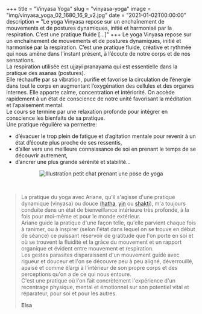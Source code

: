 +++
title = "Vinyasa Yoga"
slug = "vinyasa-yoga"
image = "img/vinyasa_yoga_02_1680_16_9_v2.jpg"
date = "2021-01-02T00:00:00"
description = "Le yoga Vinyasa repose sur un enchaînement de mouvements et de postures dynamiques, initié et harmonisé par la respiration. C’est une pratique fluide [...]"
+++
Le yoga Vinyasa repose sur un enchaînement de mouvements et de postures dynamiques, initié et harmonisé par la respiration. C’est une pratique fluide, créative et rythmée qui nous amène dans l’instant présent, à l’écoute de notre corps et de nos sensations.  
La respiration utilisée est ujjayi pranayama qui est essentielle dans la pratique des asanas (postures).  
Elle réchauffe par sa vibration, purifie et favorise la circulation de l’énergie dans tout le corps en augmentant l’oxygénation des cellules et des organes internes. Elle apporte calme, concentration et intériorité. On accède rapidement à un état de conscience de notre unité favorisant la méditation et l’apaisement mental.  
Le cours se termine par une relaxation profonde pour intégrer en conscience les bienfaits de sa pratique.  
Une pratique régulière va permettre:
- d’évacuer le trop plein de fatigue et d’agitation mentale pour revenir à un état d’écoute plus proche de ses ressentis,
- d’aller vers une meilleure connaissance de soi en prenant le temps de se découvrir autrement,
- d’ancrer une plus grande sérénité et stabilité...

<center>
<img src="/img/cat_07_100.png" alt="Illustration petit chat prenant une pose de yoga")>
</center>

&nbsp;  

> La pratique du yoga avec Ariane, qu'il s'agisse d'une pratique dynamique (vinyasa) ou douce ([hatha](/pratiques/hatha-yoga/), [yin](/pratiques/yin-yoga/) ou [shakti](/pratiques/shakti-yoga/)), m'a toujours conduite dans un état de bienveillance intérieure très profonde, à la fois pour moi-même et pour le monde extérieur.  
> Ariane guide la pratique d'une façon telle, qu'elle parvient chaque fois à ranimer, ou à inspirer (selon l'état dans lequel on se trouve en début de séance) ce puissant réservoir de gratitude que l'on porte en soi et où se trouvent la fluidité et la grâce du mouvement et un rapport organique et évident entre mouvement et respiration.  
> Les gestes parasites disparaissent d'un mouvement guidé avec rigueur et douceur et l'on se découvre peu à peu aligné, déverrouillé, apaisé et comme élargi à l'intérieur de son propre corps et des perceptions qu'on a de ce qui nous entoure.  
> C'est une pratique où l'on fait concrètement l'expérience d'un recentrage physique, mental et émotionnel sur son potentiel vital et réparateur, pour soi et pour les autres.  
>
> **Elsa**